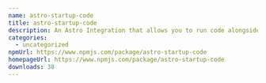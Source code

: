 ```yaml
---
name: astro-startup-code
title: astro-startup-code
description: An Astro Integration that allows you to run code alongside a NodeJS deployment.
categories:
  - uncategorized
npmUrl: https://www.npmjs.com/package/astro-startup-code
homepageUrl: https://www.npmjs.com/package/astro-startup-code
downloads: 38
---
```

